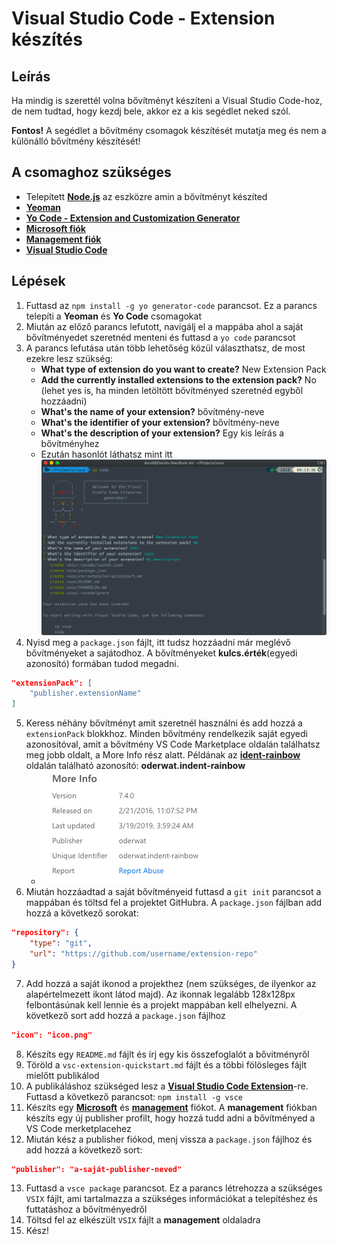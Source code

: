 # Visual Studio Code - Extension készítés

## Leírás
Ha mindig is szerettél volna bővítményt készíteni a Visual Studio Code-hoz, de nem tudtad, hogy kezdj bele, akkor ez a kis segédlet neked szól.

**Fontos!** A segédlet a bővítmény csomagok készítését mutatja meg és nem a különálló bővítmény készítését!

## A csomaghoz szükséges
- Telepített [**Node.js**](https://nodejs.org/en/) az eszközre amin a bővítményt készíted
- [**Yeoman**](https://yeoman.io)
- [**Yo Code - Extension and Customization Generator**](https://github.com/Microsoft/vscode-generator-code)
- [**Microsoft fiók**](https://account.microsoft.com/account?lang=en-us)
- [**Management fiók**](https://marketplace.visualstudio.com/manage)
- [**Visual Studio Code**](https://code.visualstudio.com)

## Lépések
1. Futtasd az `npm install -g yo generator-code` parancsot. Ez a parancs telepíti a **Yeoman** és **Yo Code** csomagokat
2. Miután az előző parancs lefutott, navigálj el a mappába ahol a saját bővítményedet szeretnéd menteni és futtasd a `yo code` parancsot
3. A parancs lefutása után több lehetőség közül választhatsz, de most ezekre lesz szükség:
    - **What type of extension do you want to create?** New Extension Pack
    - **Add the currently installed extensions to the extension pack?** No (lehet yes is, ha minden letöltött bővítményed szeretnéd egyből hozzáadni)
    - **What's the name of your extension?** bővítmény-neve
    - **What's the identifier of your extension?** bővítmény-neve
    - **What's the description of your extension?** Egy kis leírás a bővítményhez
    - Ezután hasonlót láthatsz mint itt ![Terminal](md/terminal.png)
4. Nyisd meg a `package.json` fájlt, itt tudsz hozzáadni már meglévő bővítményeket a sajátodhoz. A bővítményeket **kulcs.érték**(egyedi azonosító) formában tudod megadni.
```json
"extensionPack": [
    "publisher.extensionName"
]
```
5. Keress néhány bővítményt amit szeretnél használni és add hozzá a `extensionPack` blokkhoz. Minden bővítmény rendelkezik saját egyedi azonosítóval, amit a bővítmény VS Code Marketplace  oldalán találhatsz meg jobb oldalt, a More Info rész alatt. Példának az [**ident-rainbow**](https://marketplace.visualstudio.com/items?itemName=oderwat.indent-rainbow) oldalán található azonosító: **oderwat.indent-rainbow**
    - ![Ident](md/ident.png)
6. Miután hozzáadtad a saját bővítményeid futtasd a `git init` parancsot a mappában és töltsd fel a projektet GitHubra. A `package.json` fájlban add hozzá a következő sorokat:
```json
"repository": {
    "type": "git",
    "url": "https://github.com/username/extension-repo"
}
```
7. Add hozzá a saját ikonod a projekthez (nem szükséges, de ilyenkor az alapértelmezett ikont látod majd). Az ikonnak legalább 128x128px felbontásúnak kell lennie és a projekt mappában kell elhelyezni. A következő sort add hozzá a `package.json` fájlhoz
```json
"icon": "icon.png"
```
8. Készíts egy `README.md` fájlt és írj egy kis összefoglalót a bővitményről
9. Töröld a `vsc-extension-quickstart.md` fájlt és a többi fölösleges fájlt mielőtt publikálod
10. A publikáláshoz szükséged lesz a [**Visual Studio Code Extension**](https://github.com/Microsoft/vscode-vsce)-re. Futtasd a következő parancsot: `npm install -g vsce`
11. Készíts egy [**Microsoft**](https://account.microsoft.com/account?lang=en-us) és [**management**](https://marketplace.visualstudio.com/manage) fiókot. A **management** fiókban készíts egy új publisher profilt, hogy hozzá tudd adni a bővítményed a VS Code merketplacehez
12. Miután kész a publisher fiókod, menj vissza a `package.json` fájlhoz és add hozzá a következő sort:
```json
"publisher": "a-saját-publisher-neved"
```
13. Futtasd a `vsce package` parancsot. Ez a parancs létrehozza a szükséges `VSIX` fájlt, ami tartalmazza a szükséges információkat a telepítéshez és futtatáshoz a bővítményedről
14. Töltsd fel az elkészült `VSIX` fájlt a **management** oldaladra
15. Kész!